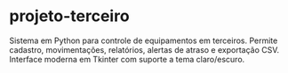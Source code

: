 # projeto-terceiro
Sistema em Python para controle de equipamentos em terceiros. Permite cadastro, movimentações, relatórios, alertas de atraso e exportação CSV. Interface moderna em Tkinter com suporte a tema claro/escuro.
